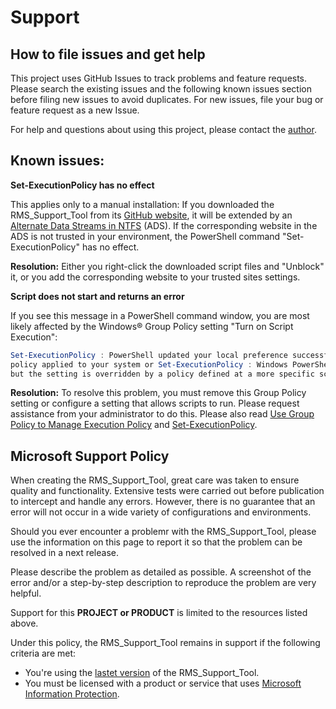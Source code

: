 # Support

## How to file issues and get help  

This project uses GitHub Issues to track problems and feature requests. Please search the existing 
issues and the following known issues section before filing new issues to avoid duplicates. For new issues, file your bug or 
feature request as a new Issue.

For help and questions about using this project, please contact the [author](mailto:claus.schiroky@micrososft.com?subject=RMS_Support_Tool).

## Known issues:

**Set-ExecutionPolicy has no effect**

This applies only to a manual installation: If you downloaded the RMS_Support_Tool from its [GitHub website](https://aka.ms/RMS_Support_Tool/Latest), it will be extended by an [Alternate Data Streams in NTFS](https://blogs.technet.microsoft.com/askcore/2013/03/24/alternate-data-streams-in-ntfs) (ADS). If the corresponding website in the ADS is not trusted in your environment, the PowerShell command "Set-ExecutionPolicy" has no effect.

**Resolution:** Either you right-click the downloaded script files and "Unblock" it, or you add the corresponding website to your trusted sites settings.

**Script does not start and returns an error**

If you see this message in a PowerShell command window, you are most likely affected by the Windows® Group Policy setting "Turn on Script Execution":

```PowerShell
Set-ExecutionPolicy : PowerShell updated your local preference successfully, but the setting is overridden by the group
policy applied to your system or Set-ExecutionPolicy : Windows PowerShell updated your execution policy successfully,
but the setting is overridden by a policy defined at a more specific scope.
```

**Resolution:** To resolve this problem, you must remove this Group Policy setting or configure a setting that allows scripts to run. Please request assistance from your administrator to do this. Please also read [Use Group Policy to Manage Execution Policy](https://docs.microsoft.com/en-us/powershell/module/microsoft.powershell.core/about/about_execution_policies?view=powershell-5.1#use-group-policy-to-manage-execution-policy) and [Set-ExecutionPolicy](https://docs.microsoft.com/en-us/powershell/module/microsoft.powershell.security/set-executionpolicy?view=powershell-5.1).

## Microsoft Support Policy  

When creating the RMS_Support_Tool, great care was taken to ensure quality and functionality. Extensive tests were carried out before publication to intercept and handle any errors. However, there is no guarantee that an error will not occur in a wide variety of configurations and environments.

Should you ever encounter a problemr with the RMS_Support_Tool, please use the information on this page to report it so that the problem can be resolved in a next release.

Please describe the problem as detailed as possible. A screenshot of the error and/or a step-by-step description to reproduce the problem are very helpful.


Support for this **PROJECT or PRODUCT** is limited to the resources listed above.

Under this policy, the RMS_Support_Tool remains in support if the following criteria are met:

- You're using the [lastet version](https://aka.ms/RMS_Support_Tool/Latest) of the RMS_Support_Tool.
- You must be licensed with a product or service that uses [Microsoft Information Protection](https://www.microsoft.com/en-us/us-partner-blog/2018/11/05/microsoft-information-protection-and-unified-labeling/).



